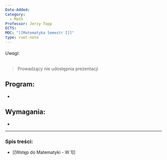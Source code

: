 ```yaml
---
Date-Added:
Category:
  - Math
Professor: Jerzy Topp
ECTS:
MOC: "[[Matematyka Semestr I]]"
type: root-note
---
```

###### Uwagi:
> Prowadzący nie udostępnia prezentacji
## Program:
 - 
## Wymagania:
- 
 - - -
### Spis treści:
- [[Wstęp do Matematyki - W 1]]